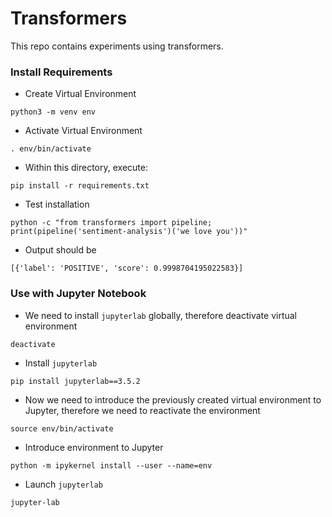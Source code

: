 # Transformers

This repo contains experiments using transformers.

### Install Requirements

- Create Virtual Environment

```shell
python3 -m venv env
```

- Activate Virtual Environment

```shell
. env/bin/activate
```

- Within this directory, execute:

```shell
pip install -r requirements.txt
```

- Test installation

```shell
python -c "from transformers import pipeline; print(pipeline('sentiment-analysis')('we love you'))"
```

- Output should be

```shell
[{'label': 'POSITIVE', 'score': 0.9998704195022583}]
```

### Use with Jupyter Notebook


- We need to install `jupyterlab` globally, therefore deactivate virtual 
  environment

```shell
deactivate
```

- Install `jupyterlab`

```shell
pip install jupyterlab==3.5.2
```

- Now we need to introduce the previously created virtual environment to 
  Jupyter, therefore we need to reactivate the environment

```shell
source env/bin/activate
```

- Introduce environment to Jupyter

```shell
python -m ipykernel install --user --name=env
```

- Launch `jupyterlab`

```shell
jupyter-lab
```